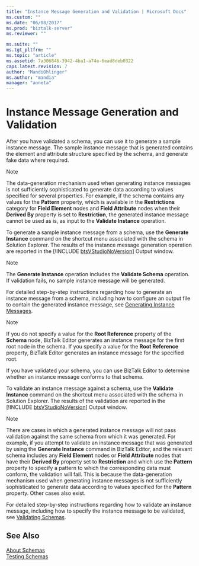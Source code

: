 ```yaml
---
title: "Instance Message Generation and Validation | Microsoft Docs"
ms.custom: ""
ms.date: "06/08/2017"
ms.prod: "biztalk-server"
ms.reviewer: ""

ms.suite: ""
ms.tgt_pltfrm: ""
ms.topic: "article"
ms.assetid: 7a306846-3942-4ba1-a74e-6ead8deb0322
caps.latest.revision: 7
author: "MandiOhlinger"
ms.author: "mandia"
manager: "anneta"
---
```

# Instance Message Generation and Validation
After you have validated a schema, you can use it to generate a sample instance message. The sample instance message that is generated contains the element and attribute structure specified by the schema, and generate fake data where required.  
  
> [!NOTE]
>  The data-generation mechanism used when generating instance messages is not sufficiently sophisticated to generate data according to values specified for several properties. For example, if the schema contains any values for the **Pattern** property, which is available in the **Restrictions** category for **Field Element** nodes and **Field Attribute** nodes when their **Derived By** property is set to **Restriction**, the generated instance message cannot be used as is, as input to the **Validate Instance** operation.  
  
 To generate a sample instance message from a schema, use the <strong>Generate Instance</strong> command on the shortcut menu associated with the schema in Solution Explorer. The results of the instance message generation operation are reported in the [!INCLUDE [btsVStudioNoVersion](../includes/btsvstudionoversion-md.md)] Output window.  
  
> [!NOTE]
>  The **Generate Instance** operation includes the **Validate Schema** operation. If validation fails, no sample instance message will be generated.  
  
 For detailed step-by-step instructions regarding how to generate an instance message from a schema, including how to configure an output file to contain the generated instance message, see [Generating Instance Messages](../core/how-to-generate-instance-messages.md).  
  
> [!NOTE]
>  If you do not specify a value for the **Root Reference** property of the **Schema** node, BizTalk Editor generates an instance message for the first root node in the schema. If you specify a value for the **Root Reference** property, BizTalk Editor generates an instance message for the specified root.  
  
 If you have validated your schema, you can use BizTalk Editor to determine whether an instance message conforms to that schema.  
  
 To validate an instance message against a schema, use the <strong>Validate Instance</strong> command on the shortcut menu associated with the schema in Solution Explorer. The results of the validation are reported in the [!INCLUDE [btsVStudioNoVersion](../includes/btsvstudionoversion-md.md)] Output window.  
  
> [!NOTE]
>  There are cases in which a generated instance message will not pass validation against the same schema from which it was generated. For example, if you attempt to validate an instance message that was generated by using the **Generate Instance** command in BizTalk Editor, and the relevant schema includes any **Field Element** nodes or **Field Attribute** nodes that have their **Derived By** property set to **Restriction** and which use the **Pattern** property to specify a pattern to which the corresponding data must conform, the validation will fail. This is because the data-generation mechanism used when generating instance messages is not sufficiently sophisticated to generate data according to values specified for the **Pattern** property. Other cases also exist.  
  
 For detailed step-by-step instructions regarding how to validate an instance message, including how to specify the instance message to be validated, see [Validating Schemas](../core/how-to-validate-schemas-in-visual-studio.md).  
  
## See Also  
 [About Schemas](../core/about-schemas.md)   
 [Testing Schemas](../core/testing-schemas.md)